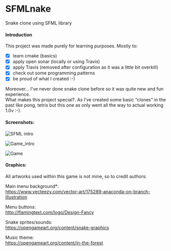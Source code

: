 # SFMLnake
Snake clone using SFML library

#### Introduction
This project was made purely for learning purposes. Mostly to:  
- [X] learn cmake (basics)
- [X] apply open sonar (locally or using Travis)
- [X] apply Travis (removed after configuration as it was a little bit overkill)
- [X] check out some programming patterns	
- [X] be proud of what I created :-)

Moreover… I’ve never done snake clone before so it was quite new and fun experience.  
What makes this project special?. As I’ve created some basic “clones” in the past like pong, tetris but this one as only went all the way to actual working 1.0v :-).

#### Screenshots:
![SFML intro](https://i.imgur.com/sHdj1HG.png)

![Game_intro](https://i.imgur.com/mHzHH6G.png)

![Game](https://i.imgur.com/XyC7JHT.png)

#### Graphics:
All artworks used within this game is not mine, so to credit authors:

Main menu background*:  
https://www.vecteezy.com/vector-art/175289-anaconda-on-branch-illustration

Menu buttons:  
http://flamingtext.com/logo/Design-Fancy

Snake sprites/sounds:  
https://opengameart.org/content/snake-graphics

Music theme:  
https://opengameart.org/content/in-the-forest